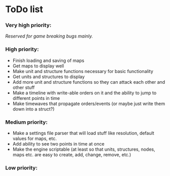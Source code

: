 # ToDo list

### Very high priority:

_Reserved for game breaking bugs mainly._


### High priority:

* Finish loading and saving of maps
* Get maps to display well
* Make unit and structure functions necessary for basic functionality
* Get units and structures to display
* Add more unit and structure functions so they can attack each other and other stuff
* Make a timeline with write-able orders on it and the ability to jump to different points in time
* Make timewaves that propagate orders/events (or maybe just write them down into a struct?)

### Medium priority:

* Make a settings file parser that will load stuff like resolution, default values for maps, etc.
* Add ability to see two points in time at once
* Make the engine scriptable (at least so that units, structures, nodes, maps etc. are easy to create, add, change, remove, etc.)

### Low priority:
